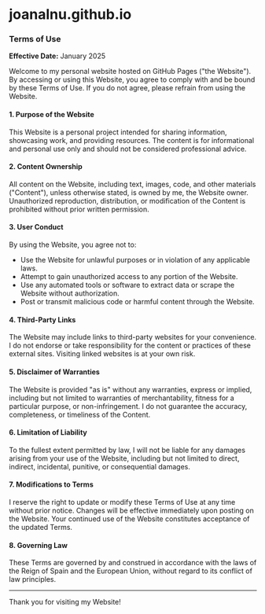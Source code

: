 # joanalnu.github.io
### Terms of Use

**Effective Date:** January 2025

Welcome to my personal website hosted on GitHub Pages ("the Website"). By accessing or using this Website, you agree to comply with and be bound by these Terms of Use. If you do not agree, please refrain from using the Website.

#### 1. **Purpose of the Website**
This Website is a personal project intended for sharing information, showcasing work, and providing resources. The content is for informational and personal use only and should not be considered professional advice.

#### 2. **Content Ownership**
All content on the Website, including text, images, code, and other materials ("Content"), unless otherwise stated, is owned by me, the Website owner. Unauthorized reproduction, distribution, or modification of the Content is prohibited without prior written permission.

#### 3. **User Conduct**
By using the Website, you agree not to:
- Use the Website for unlawful purposes or in violation of any applicable laws.
- Attempt to gain unauthorized access to any portion of the Website.
- Use any automated tools or software to extract data or scrape the Website without authorization.
- Post or transmit malicious code or harmful content through the Website.

#### 4. **Third-Party Links**
The Website may include links to third-party websites for your convenience. I do not endorse or take responsibility for the content or practices of these external sites. Visiting linked websites is at your own risk.

#### 5. **Disclaimer of Warranties**
The Website is provided "as is" without any warranties, express or implied, including but not limited to warranties of merchantability, fitness for a particular purpose, or non-infringement. I do not guarantee the accuracy, completeness, or timeliness of the Content.

#### 6. **Limitation of Liability**
To the fullest extent permitted by law, I will not be liable for any damages arising from your use of the Website, including but not limited to direct, indirect, incidental, punitive, or consequential damages.

#### 7. **Modifications to Terms**
I reserve the right to update or modify these Terms of Use at any time without prior notice. Changes will be effective immediately upon posting on the Website. Your continued use of the Website constitutes acceptance of the updated Terms.

#### 8. **Governing Law**
These Terms are governed by and construed in accordance with the laws of the Reign of Spain and the European Union, without regard to its conflict of law principles.

---
Thank you for visiting my Website!